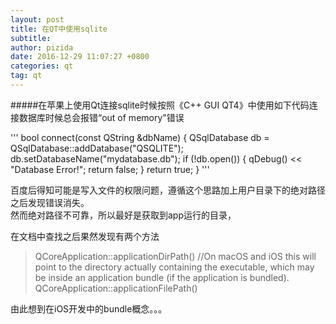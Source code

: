 ```yaml
---
layout: post
title: 在QT中使用sqlite
subtitle: 
author: pizida
date: 2016-12-29 11:07:27 +0800
categories: qt
tag: qt
---
```


#####在苹果上使用Qt连接sqlite时候按照《C++ GUI QT4》中使用如下代码连接数据库时候总会报错“out of memory"错误

'''
bool connect(const QString &dbName)
{
    QSqlDatabase db = QSqlDatabase::addDatabase("QSQLITE");
    db.setDatabaseName("mydatabase.db");
    if (!db.open()) {
        qDebug() << "Database Error!";
        return false;
    }
    return true;
}
'''

百度后得知可能是写入文件的权限问题，遵循这个思路加上用户目录下的绝对路径之后发现错误消失。  
然而绝对路径不可靠，所以最好是获取到app运行的目录，  

在文档中查找之后果然发现有两个方法

> QCoreApplication::applicationDirPath()
> //On macOS and iOS this will point to the directory actually containing the executable, which may be inside an application bundle (if the application is bundled).
> QCoreApplication::applicationFilePath()

由此想到在iOS开发中的bundle概念。。。

